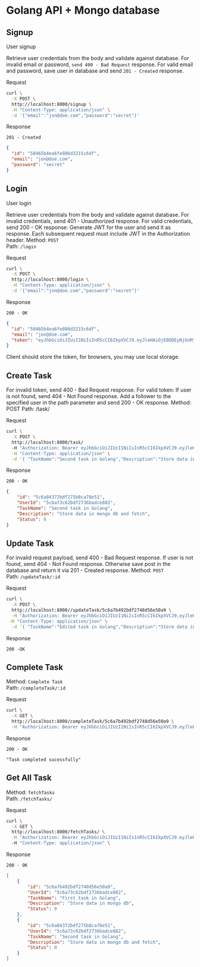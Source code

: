 # Golang API + Mongo database

 

## Signup
User signup  

Retrieve user credentials from the body and validate against database.
For invalid email or password, `send 400 - Bad Request` response.
For valid email and password, save user in database and send `201 - Created` response.  

Request  

```sh
curl \
  -X POST \
  http://localhost:8000/signup \
  -H "Content-Type: application/json" \
  -d '{"email":"jon@doe.com","password":"secret"}'
```
Response  

`201 - Created`  

```json
{
  "id": "58465b4ea6fe886d3215c6df",
  "email": "jon@doe.com",
  "password": "secret"
}
```


## Login
User login  

Retrieve user credentials from the body and validate against database.
For invalid credentials, send 401 - Unauthorized response.
For valid credentials, send 200 - OK response:
Generate JWT for the user and send it as response.
Each subsequent request must include JWT in the Authorization header.
Method: `POST`  
Path: `/login`  

Request  

```sh
curl \
  -X POST \
  http://localhost:8000/login \
  -H "Content-Type: application/json" \
  -d '{"email":"jon@doe.com","password":"secret"}'
```
Response  

`200 - OK`

```json
{
  "id": "58465b4ea6fe886d3215c6df",
  "email": "jon@doe.com",
  "token": "eyJhbGciOiJIUzI1NiIsInR5cCI6IkpXVCJ9.eyJleHAiOjE0ODEyNjUxMjgsImlkIjoiNTg0NjViNGVhNmZlODg2ZDMyMTVjNmRmIn0.1IsGGxko1qMCsKkJDQ1NfmrZ945XVC9uZpcvDnKwpL0"
}
```
Client should store the token, for browsers, you may use local storage.  



## Create Task


For invalid token, send 400 - Bad Request response.
For valid token:
If user is not found, send 404 - Not Found response.
Add a follower to the specified user in the path parameter and send 200 - OK response.
Method: POST 
Path: /task/

Request

```sh
curl \
  -X POST \
  http://localhost:8000/task/
  -H "Authorization: Bearer eyJhbGciOiJIUzI1NiIsInR5cCI6IkpXVCJ9.eyJleHAiOjE0ODEyNjUxMjgsImlkIjoiNTg0NjViNGVhNmZlODg2ZDMyMTVjNmRmIn0.1IsGGxko1qMCsKkJDQ1NfmrZ945XVC9uZpcvDnKwpL0"\
  -H "Content-Type: application/json" \
  -d '{ "TaskName":"Second task in Golang","Description":"Store data in mongo db and fetch", "Status":0}'

```
Response


`200 - OK`
```json
{
    "id": "5c6a84372bdf275b8ca78e51",
    "UserId": "5c6a73c62bdf2736badce882",
    "TaskName": "Second task in Golang",
    "Description": "Store data in mongo db and fetch",
    "Status": 0
}
```

## Update Task


For invalid request payload, send 400 - Bad Request response.
If user is not found, send 404 - Not Found response.
Otherwise save post in the database and return it via 201 - Created response.
Method: `POST`  
Path: `/updateTask/:id`  

Request 

```sh
curl \
  -X POST \
  http://localhost:8000//updateTask/5c6a7b492bdf2748d56e50a9 \
  -H "Authorization: Bearer eyJhbGciOiJIUzI1NiIsInR5cCI6IkpXVCJ9.eyJleHAiOjE0ODEyNjUxMjgsImlkIjoiNTg0NjViNGVhNmZlODg2ZDMyMTVjNmRmIn0.1IsGGxko1qMCsKkJDQ1NfmrZ945XVC9uZpcvDnKwpL0" \
 -H "Content-Type: application/json" \
  -d '{ "TaskName":"Edited task in Golang","Description":"Store data in mongo db and fetch", "Status":0}'
```
Response  

`200 -OK`




## Complete Task


Method: `Complete Task`  
Path: `/completeTask/:id`  

Request  

```sh
curl \
  -X GET \
  http://localhost:8000/completeTask/5c6a7b492bdf2748d56e50a9 \
  -H "Authorization: Bearer eyJhbGciOiJIUzI1NiIsInR5cCI6IkpXVCJ9.eyJleHAiOjE0ODEyNjUxMjgsImlkIjoiNTg0NjViNGVhNmZlODg2ZDMyMTVjNmRmIn0.1IsGGxko1qMCsKkJDQ1NfmrZ945XVC9uZpcvDnKwpL0"
```
Response  

`200 - OK`
```
"Task completed sucessfully"
```

## Get All Task


Method: `fetchTasks`  
Path: `/fetchTasks/`  

Request  

```sh
curl \
  -X GET \
  http://localhost:8000/fetchTasks/ \
  -H "Authorization: Bearer eyJhbGciOiJIUzI1NiIsInR5cCI6IkpXVCJ9.eyJleHAiOjE0ODEyNjUxMjgsImlkIjoiNTg0NjViNGVhNmZlODg2ZDMyMTVjNmRmIn0.1IsGGxko1qMCsKkJDQ1NfmrZ945XVC9uZpcvDnKwpL0"
  -H "Content-Type: application/json" \
```
Response  

`200 - OK`

```json
[
    {
        "id": "5c6a7b492bdf2748d56e50a9",
        "UserId": "5c6a73c62bdf2736badce882",
        "TaskName": "First task in Golang",
        "Description": "Store data in mongo db",
        "Status": 0
    },
    {
        "id": "5c6a84372bdf275b8ca78e51",
        "UserId": "5c6a73c62bdf2736badce882",
        "TaskName": "Second task in Golang",
        "Description": "Store data in mongo db and fetch",
        "Status": 0
    }
]
```

